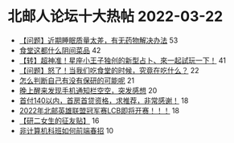 # 北邮人论坛十大热帖 2022-03-22

- [【问题】近期睡眠质量太差，有无药物解决办法](https://bbs.byr.cn/article/Talking/6334324) 53
- [食堂这都什么阴间菜品](https://bbs.byr.cn/article/Picture/3314548) 42
- [【转】超神准！星座小王子独创的新型占卜、來一起試玩一下！](https://bbs.byr.cn/article/Constellations/326533) 41
- [【问题】怒了！当我们吃食堂的时候，究竟在吃什么？](https://bbs.byr.cn/article/Food/518022) 22
- [怎么判断自己有没有保研的可能呢](https://bbs.byr.cn/article/StudyShare/203587) 21
- [晚上醒来发现手机通知栏空空，突发感想](https://bbs.byr.cn/article/PsyHealthOnline/60463) 20
- [首付140以内，首房首贷资格，求推荐，非常感谢！](https://bbs.byr.cn/article/Home/132261) 18
- [2022年北邮英雄联盟冠军赛LCB即将开赛！！！](https://bbs.byr.cn/article/LOL/30035) 18
- [【研二女生的征友贴】](https://bbs.byr.cn/article/Friends/2019902) 16
- [非计算机科班如何前端春招](https://bbs.byr.cn/article/Job/2159716) 10



